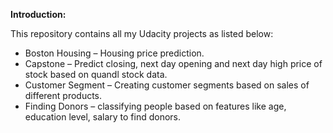 **Introduction:**

This repository contains all my Udacity projects as listed below:

*	Boston Housing – Housing price prediction.
*	Capstone – Predict closing, next day opening and next day high price of stock based on quandl stock data.
*	Customer Segment – Creating customer segments based on sales of different products.
*	Finding Donors – classifying people based on features like age, education level, salary to find donors.


